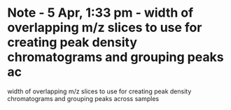 # Note - 5 Apr, 1:33 pm -  width of overlapping m/z slices to use for creating peak density chromatograms and grouping peaks ac

width of overlapping m/z slices to use for creating peak density chromatograms and grouping peaks across samples
